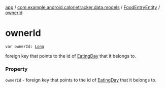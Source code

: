 [app](../../index.md) / [com.example.android.calorietracker.data.models](../index.md) / [FoodEntryEntity](index.md) / [ownerId](./owner-id.md)

# ownerId

`var ownerId: `[`Long`](https://kotlinlang.org/api/latest/jvm/stdlib/kotlin/-long/index.html)

foreign key that points to the id of [EatingDay](../-eating-day/index.md) that it belongs to.

### Property

`ownerId` - foreign key that points to the id of [EatingDay](../-eating-day/index.md) that it belongs to.
